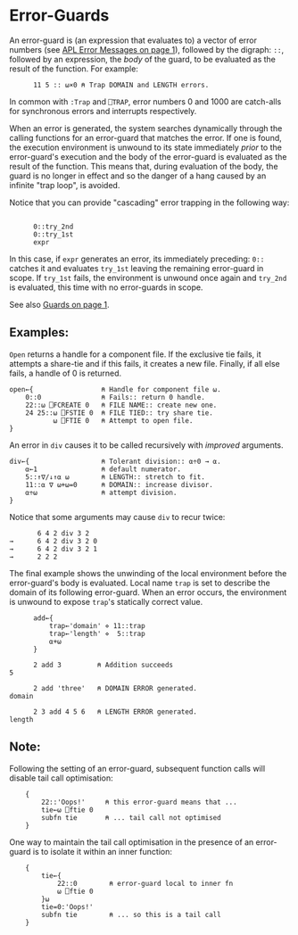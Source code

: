 # Error-Guards

An error-guard is (an expression that evaluates to) a vector of error numbers (see [APL Error Messages on page 1](../../../error-messages/apl-errors.md)), followed by the digraph: `::`, followed by an expression, the *body* of the guard, to be evaluated as the result of the function. For example:
```apl
      11 5 :: ⍵×0 ⍝ Trap DOMAIN and LENGTH errors.
```

In common with `:Trap` and `⎕TRAP`, error numbers 0 and 1000 are catch-alls for synchronous errors and interrupts respectively.

When an error is generated, the system searches dynamically through the calling functions for an error-guard that matches the error. If one is found, the execution environment is unwound to its state immediately *prior* to the error-guard's execution and the body of the error-guard is evaluated as the result of the function. This means that, during evaluation of the body, the guard is no longer in effect and so the danger of a hang caused by an infinite "trap loop", is avoided.

Notice that you can provide "cascading" error trapping in the following way:
```apl

      0::try_2nd
      0::try_1st
      expr
```

In this case, if `expr` generates an error, its immediately preceding: `0::` catches it and evaluates `try_1st` leaving the remaining error-guard in scope. If `try_1st` fails, the environment is unwound once again and `try_2nd` is evaluated, this time with no error-guards in scope.

See also [Guards on page 1](guards.md).

## Examples:

`Open` returns a handle for a component file. If the exclusive tie fails, it attempts a share-tie and if this fails, it creates a new file. Finally, if all else fails, a handle of 0 is returned.
```apl
open←{                 ⍝ Handle for component file ⍵.
    0::0               ⍝ Fails:: return 0 handle.
    22::⍵ ⎕FCREATE 0   ⍝ FILE NAME:: create new one.
    24 25::⍵ ⎕FSTIE 0  ⍝ FILE TIED:: try share tie.
           ⍵ ⎕FTIE 0   ⍝ Attempt to open file.
}
```

An error in `div` causes it to be called recursively with *improved* arguments.
```apl
div←{                  ⍝ Tolerant division:: ⍺÷0 → ⍺.
    ⍺←1                ⍝ default numerator.
    5::↑∇/↓↑⍺ ⍵        ⍝ LENGTH:: stretch to fit.
    11::⍺ ∇ ⍵+⍵=0      ⍝ DOMAIN:: increase divisor.
    ⍺÷⍵                ⍝ attempt division.
}
```

Notice that some arguments may cause `div` to recur twice:
```apl
       6 4 2 div 3 2
→      6 4 2 div 3 2 0
→      6 4 2 div 3 2 1
→      2 2 2
```

The final example shows the unwinding of the local environment before the error-guard's body is evaluated. Local name `trap` is set to describe the domain of its following error-guard. When an error occurs, the environment is unwound to expose `trap`'s statically correct value.
```apl
      add←{
          trap←'domain' ⋄ 11::trap
          trap←'length' ⋄  5::trap
          ⍺+⍵
      }
 
      2 add 3         ⍝ Addition succeeds 
5
 
      2 add 'three'   ⍝ DOMAIN ERROR generated.
domain
 
      2 3 add 4 5 6   ⍝ LENGTH ERROR generated.
length
```

## Note:

Following the setting of an error-guard, subsequent function calls will disable tail call optimisation:
```apl
    {
        22::'Oops!'     ⍝ this error-guard means that ...
        tie←⍵ ⎕ftie 0
        subfn tie       ⍝ ... tail call not optimised
    }
```

One way to maintain the tail call optimisation in the presence of an error-guard is to isolate it within an inner function:
```apl
    {
        tie←{
            22::0        ⍝ error-guard local to inner fn
            ⍵ ⎕ftie 0
        }⍵
        tie=0:'Oops!'
        subfn tie        ⍝ ... so this is a tail call 
    }
```
